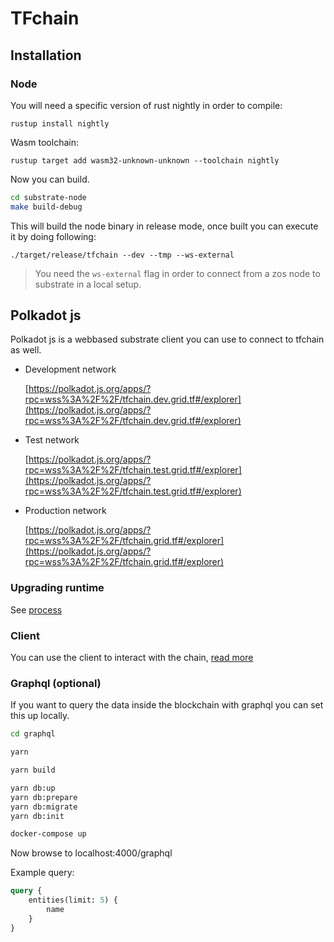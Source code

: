# TFchain

## Installation

### Node

You will need a specific version of rust nightly in order to compile:

`rustup install nightly`

Wasm toolchain:

`rustup target add wasm32-unknown-unknown --toolchain nightly`

Now you can build.

```sh
cd substrate-node
make build-debug
```

This will build the node binary in release mode, once built you can execute it by doing following:

`./target/release/tfchain --dev --tmp --ws-external`

> You need the `ws-external` flag in order to connect from a zos node to substrate in a local setup.

## Polkadot js

Polkadot js is a webbased substrate client you can use to connect to tfchain as well.

- Development network

    [https://polkadot.js.org/apps/?rpc=wss%3A%2F%2F/tfchain.dev.grid.tf#/explorer](https://polkadot.js.org/apps/?rpc=wss%3A%2F%2F/tfchain.dev.grid.tf#/explorer)
- Test network

    [https://polkadot.js.org/apps/?rpc=wss%3A%2F%2F/tfchain.test.grid.tf#/explorer](https://polkadot.js.org/apps/?rpc=wss%3A%2F%2F/tfchain.test.grid.tf#/explorer)

- Production network

    [https://polkadot.js.org/apps/?rpc=wss%3A%2F%2F/tfchain.grid.tf#/explorer](https://polkadot.js.org/apps/?rpc=wss%3A%2F%2F/tfchain.grid.tf#/explorer)

### Upgrading runtime

See [process](./substrate-node/upgrade_process.md)

### Client

You can use the client to interact with the chain, [read more](./cli-tool/readme.md)

### Graphql (optional)

If you want to query the data inside the blockchain with graphql you can set this up locally.

```sh
cd graphql

yarn

yarn build

yarn db:up
yarn db:prepare
yarn db:migrate
yarn db:init

docker-compose up
```

Now browse to localhost:4000/graphql

Example query:

```graphql
query {
    entities(limit: 5) {
        name
    }
}
```
